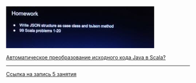 
![Screenshot-1](screenshot-1.png)

[Автоматическое преобразование исходного кода Java в Scala?](https://coderoad.ru/2484064/)

---

[Ссылка на запись 5 занятия](https://us02web.zoom.us/rec/share/26s7XbAQI3ueModIy3-eD-TekWw1q0sjTlLfFt7tUydcYd5aRslr5PceI0OGyjKa.r7C7javQp9ERBs-y)
